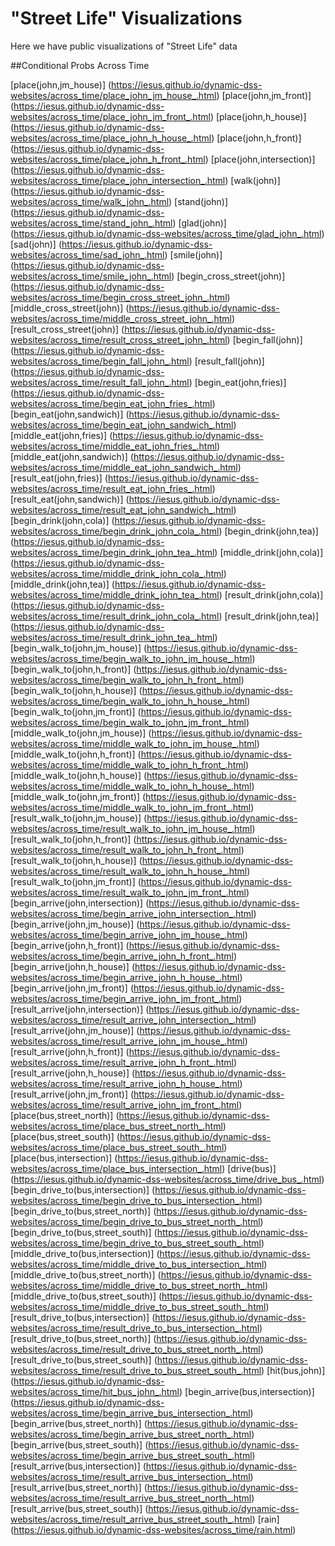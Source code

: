 # "Street Life" Visualizations

Here we have public visualizations of "Street Life" data

##Conditional Probs Across Time

[place(john,jm_house)] (https://iesus.github.io/dynamic-dss-websites/across_time/place_john_jm_house_.html)
[place(john,jm_front)] (https://iesus.github.io/dynamic-dss-websites/across_time/place_john_jm_front_.html)
[place(john,h_house)] (https://iesus.github.io/dynamic-dss-websites/across_time/place_john_h_house_.html)
[place(john,h_front)] (https://iesus.github.io/dynamic-dss-websites/across_time/place_john_h_front_.html)
[place(john,intersection)] (https://iesus.github.io/dynamic-dss-websites/across_time/place_john_intersection_.html)
[walk(john)] (https://iesus.github.io/dynamic-dss-websites/across_time/walk_john_.html)
[stand(john)] (https://iesus.github.io/dynamic-dss-websites/across_time/stand_john_.html)
[glad(john)] (https://iesus.github.io/dynamic-dss-websites/across_time/glad_john_.html)
[sad(john)] (https://iesus.github.io/dynamic-dss-websites/across_time/sad_john_.html)
[smile(john)] (https://iesus.github.io/dynamic-dss-websites/across_time/smile_john_.html)
[begin_cross_street(john)] (https://iesus.github.io/dynamic-dss-websites/across_time/begin_cross_street_john_.html)
[middle_cross_street(john)] (https://iesus.github.io/dynamic-dss-websites/across_time/middle_cross_street_john_.html)
[result_cross_street(john)] (https://iesus.github.io/dynamic-dss-websites/across_time/result_cross_street_john_.html)
[begin_fall(john)] (https://iesus.github.io/dynamic-dss-websites/across_time/begin_fall_john_.html)
[result_fall(john)] (https://iesus.github.io/dynamic-dss-websites/across_time/result_fall_john_.html)
[begin_eat(john,fries)] (https://iesus.github.io/dynamic-dss-websites/across_time/begin_eat_john_fries_.html)
[begin_eat(john,sandwich)] (https://iesus.github.io/dynamic-dss-websites/across_time/begin_eat_john_sandwich_.html)
[middle_eat(john,fries)] (https://iesus.github.io/dynamic-dss-websites/across_time/middle_eat_john_fries_.html)
[middle_eat(john,sandwich)] (https://iesus.github.io/dynamic-dss-websites/across_time/middle_eat_john_sandwich_.html)
[result_eat(john,fries)] (https://iesus.github.io/dynamic-dss-websites/across_time/result_eat_john_fries_.html)
[result_eat(john,sandwich)] (https://iesus.github.io/dynamic-dss-websites/across_time/result_eat_john_sandwich_.html)
[begin_drink(john,cola)] (https://iesus.github.io/dynamic-dss-websites/across_time/begin_drink_john_cola_.html)
[begin_drink(john,tea)] (https://iesus.github.io/dynamic-dss-websites/across_time/begin_drink_john_tea_.html)
[middle_drink(john,cola)] (https://iesus.github.io/dynamic-dss-websites/across_time/middle_drink_john_cola_.html)
[middle_drink(john,tea)] (https://iesus.github.io/dynamic-dss-websites/across_time/middle_drink_john_tea_.html)
[result_drink(john,cola)] (https://iesus.github.io/dynamic-dss-websites/across_time/result_drink_john_cola_.html)
[result_drink(john,tea)] (https://iesus.github.io/dynamic-dss-websites/across_time/result_drink_john_tea_.html)
[begin_walk_to(john,jm_house)] (https://iesus.github.io/dynamic-dss-websites/across_time/begin_walk_to_john_jm_house_.html)
[begin_walk_to(john,h_front)] (https://iesus.github.io/dynamic-dss-websites/across_time/begin_walk_to_john_h_front_.html)
[begin_walk_to(john,h_house)] (https://iesus.github.io/dynamic-dss-websites/across_time/begin_walk_to_john_h_house_.html)
[begin_walk_to(john,jm_front)] (https://iesus.github.io/dynamic-dss-websites/across_time/begin_walk_to_john_jm_front_.html)
[middle_walk_to(john,jm_house)] (https://iesus.github.io/dynamic-dss-websites/across_time/middle_walk_to_john_jm_house_.html)
[middle_walk_to(john,h_front)] (https://iesus.github.io/dynamic-dss-websites/across_time/middle_walk_to_john_h_front_.html)
[middle_walk_to(john,h_house)] (https://iesus.github.io/dynamic-dss-websites/across_time/middle_walk_to_john_h_house_.html)
[middle_walk_to(john,jm_front)] (https://iesus.github.io/dynamic-dss-websites/across_time/middle_walk_to_john_jm_front_.html)
[result_walk_to(john,jm_house)] (https://iesus.github.io/dynamic-dss-websites/across_time/result_walk_to_john_jm_house_.html)
[result_walk_to(john,h_front)] (https://iesus.github.io/dynamic-dss-websites/across_time/result_walk_to_john_h_front_.html)
[result_walk_to(john,h_house)] (https://iesus.github.io/dynamic-dss-websites/across_time/result_walk_to_john_h_house_.html)
[result_walk_to(john,jm_front)] (https://iesus.github.io/dynamic-dss-websites/across_time/result_walk_to_john_jm_front_.html)
[begin_arrive(john,intersection)] (https://iesus.github.io/dynamic-dss-websites/across_time/begin_arrive_john_intersection_.html)
[begin_arrive(john,jm_house)] (https://iesus.github.io/dynamic-dss-websites/across_time/begin_arrive_john_jm_house_.html)
[begin_arrive(john,h_front)] (https://iesus.github.io/dynamic-dss-websites/across_time/begin_arrive_john_h_front_.html)
[begin_arrive(john,h_house)] (https://iesus.github.io/dynamic-dss-websites/across_time/begin_arrive_john_h_house_.html)
[begin_arrive(john,jm_front)] (https://iesus.github.io/dynamic-dss-websites/across_time/begin_arrive_john_jm_front_.html)
[result_arrive(john,intersection)] (https://iesus.github.io/dynamic-dss-websites/across_time/result_arrive_john_intersection_.html)
[result_arrive(john,jm_house)] (https://iesus.github.io/dynamic-dss-websites/across_time/result_arrive_john_jm_house_.html)
[result_arrive(john,h_front)] (https://iesus.github.io/dynamic-dss-websites/across_time/result_arrive_john_h_front_.html)
[result_arrive(john,h_house)] (https://iesus.github.io/dynamic-dss-websites/across_time/result_arrive_john_h_house_.html)
[result_arrive(john,jm_front)] (https://iesus.github.io/dynamic-dss-websites/across_time/result_arrive_john_jm_front_.html)
[place(bus,street_north)] (https://iesus.github.io/dynamic-dss-websites/across_time/place_bus_street_north_.html)
[place(bus,street_south)] (https://iesus.github.io/dynamic-dss-websites/across_time/place_bus_street_south_.html)
[place(bus,intersection)] (https://iesus.github.io/dynamic-dss-websites/across_time/place_bus_intersection_.html)
[drive(bus)] (https://iesus.github.io/dynamic-dss-websites/across_time/drive_bus_.html)
[begin_drive_to(bus,intersection)] (https://iesus.github.io/dynamic-dss-websites/across_time/begin_drive_to_bus_intersection_.html)
[begin_drive_to(bus,street_north)] (https://iesus.github.io/dynamic-dss-websites/across_time/begin_drive_to_bus_street_north_.html)
[begin_drive_to(bus,street_south)] (https://iesus.github.io/dynamic-dss-websites/across_time/begin_drive_to_bus_street_south_.html)
[middle_drive_to(bus,intersection)] (https://iesus.github.io/dynamic-dss-websites/across_time/middle_drive_to_bus_intersection_.html)
[middle_drive_to(bus,street_north)] (https://iesus.github.io/dynamic-dss-websites/across_time/middle_drive_to_bus_street_north_.html)
[middle_drive_to(bus,street_south)] (https://iesus.github.io/dynamic-dss-websites/across_time/middle_drive_to_bus_street_south_.html)
[result_drive_to(bus,intersection)] (https://iesus.github.io/dynamic-dss-websites/across_time/result_drive_to_bus_intersection_.html)
[result_drive_to(bus,street_north)] (https://iesus.github.io/dynamic-dss-websites/across_time/result_drive_to_bus_street_north_.html)
[result_drive_to(bus,street_south)] (https://iesus.github.io/dynamic-dss-websites/across_time/result_drive_to_bus_street_south_.html)
[hit(bus,john)] (https://iesus.github.io/dynamic-dss-websites/across_time/hit_bus_john_.html)
[begin_arrive(bus,intersection)] (https://iesus.github.io/dynamic-dss-websites/across_time/begin_arrive_bus_intersection_.html)
[begin_arrive(bus,street_north)] (https://iesus.github.io/dynamic-dss-websites/across_time/begin_arrive_bus_street_north_.html)
[begin_arrive(bus,street_south)] (https://iesus.github.io/dynamic-dss-websites/across_time/begin_arrive_bus_street_south_.html)
[result_arrive(bus,intersection)] (https://iesus.github.io/dynamic-dss-websites/across_time/result_arrive_bus_intersection_.html)
[result_arrive(bus,street_north)] (https://iesus.github.io/dynamic-dss-websites/across_time/result_arrive_bus_street_north_.html)
[result_arrive(bus,street_south)] (https://iesus.github.io/dynamic-dss-websites/across_time/result_arrive_bus_street_south_.html)
[rain] (https://iesus.github.io/dynamic-dss-websites/across_time/rain.html)

